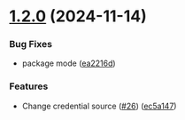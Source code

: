 # [1.2.0](https://github.com/arpanrec/home-lab/compare/1.1.0...1.2.0) (2024-11-14)


### Bug Fixes

* package mode ([ea2216d](https://github.com/arpanrec/home-lab/commit/ea2216d9409b0208330aa68b31e55496238b1eda))


### Features

* Change credential source ([#26](https://github.com/arpanrec/home-lab/issues/26)) ([ec5a147](https://github.com/arpanrec/home-lab/commit/ec5a1476ab02be47720d5759e60f52909b13b1f7))
